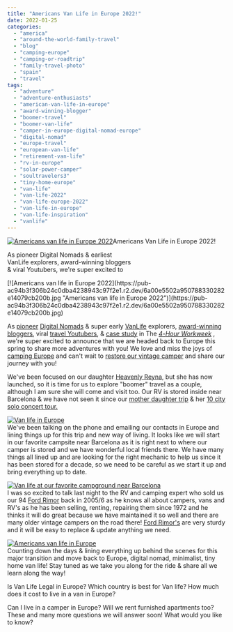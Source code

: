```yaml
---
title: "Americans Van Life in Europe 2022!"
date: 2022-01-25
categories: 
  - "america"
  - "around-the-world-family-travel"
  - "blog"
  - "camping-europe"
  - "camping-or-roadtrip"
  - "family-travel-photo"
  - "spain"
  - "travel"
tags: 
  - "adventure"
  - "adventure-enthusiasts"
  - "american-van-life-in-europe"
  - "award-winning-blogger"
  - "boomer-travel"
  - "boomer-van-life"
  - "camper-in-europe-digital-nomad-europe"
  - "digital-nomad"
  - "europe-travel"
  - "european-van-life"
  - "retirement-van-life"
  - "rv-in-europe"
  - "solar-power-camper"
  - "soultravelers3"
  - "tiny-home-europe"
  - "van-life"
  - "van-life-2022"
  - "van-life-europe-2022"
  - "van-life-in-europe"
  - "van-life-inspiration"
  - "vanlife"
---
```


[![Americans van life in Europe 2022](https://pub-ac94b3f306b24c0dba4238943c97f2e1.r2.dev/6a00e5502a9507883302788067e28e200d.jpg "Americans van life in Europe 2022")](https://pub-ac94b3f306b24c0dba4238943c97f2e1.r2.dev/6a00e5502a9507883302788067e28e200d.jpg)[](https://pub-ac94b3f306b24c0dba4238943c97f2e1.r2.dev/6a00e5502a950788330282e14db884200b-150x150-1.jpg)Americans Van Life in Europe 2022!

As pioneer Digital Nomads & earliest  
VanLife explorers, award-winning bloggers   
& viral Youtubers, we're super excited to  
  

<!--more--> [![Americans van life in Europe 2022](https://pub-ac94b3f306b24c0dba4238943c97f2e1.r2.dev/6a00e5502a950788330282e14079cb200b.jpg "Americans van life in Europe 2022")](https://pub-ac94b3f306b24c0dba4238943c97f2e1.r2.dev/6a00e5502a950788330282e14079cb200b.jpg)  
  
As [pioneer](https://www.newyorker.com/culture/office-space/revisiting-the-4-hour-workweek) [Digital Nomads](http://soultravelers3new.local/2009/04/how-to-travel-the-world-as-a-digital-nomad-family.html) & super early [VanLife](http://soultravelers3new.local/2010/05/camping-europe-in-a-motorhome-rv-5-best-sites-roadtrip-europe-family-travel-budget-best-price.html) explorers, [award-winning bloggers](https://www.youtube.com/watch?v=aVWTLrFMI0c), viral [travel Youtubers](https://www.youtube.com/watch?v=wn9rDTZj-m4), & [case study](http://soultravelers3new.local/2010/03/the-4hour-workweek-review-by-world-traveling-family-rich-global-digital-lifestyle-design.html) in The [_4_\-_Hour Workweek_](https://fourhourworkweek.com) , we're super excited to announce that we are headed back to Europe this spring to share more adventures with you! We love and miss the joys of [camping Europe](http://soultravelers3new.local/2011/12/rv-in-europe-road-trip-europe-camping-european-style.html) and can't wait to [restore our vintage camper](http://soultravelers3new.local/2021/10/ready-for-post-pandemic-boomer-empty-nest-travel-.html#more) and share our journey with you!   
  
We've been focused on our daughter [Heavenly Reyna](https://www.heavenlyreyna.com), but she has now launched, so it is time for us to explore "boomer" travel as a couple, although I am sure she will come and visit too. Our RV is stored inside near Barcelona & we have not seen it since our [mother daughter trip](http://soultravelers3new.local/2017/08/best-mother-daughter-trip-life-changing-adventures.html) & her [10 city solo concert tour.](http://soultravelers3new.local/2017/06/mozartignitetour-in-europe-mozart-dees-keynote-speech.html#more)  
  
[![Van life in Europe ](https://pub-ac94b3f306b24c0dba4238943c97f2e1.r2.dev/6a00e5502a9507883302942f959a30200c.png "Van life in Europe ")](https://pub-ac94b3f306b24c0dba4238943c97f2e1.r2.dev/6a00e5502a9507883302942f959a30200c.png)  
We've been talking on the phone and emailing our contacts in Europe and lining things up for this trip and new way of living. It looks like we will start in our favorite campsite near Barcelona as it is right next to where our camper is stored and we have wonderful local friends there. We have many things all lined up and are looking for the right mechanic to help us since it has been stored for a decade, so we need to be careful as we start it up and bring everything up to date.    
  
[![Van life at our favorite campground near Barcelona](https://pub-ac94b3f306b24c0dba4238943c97f2e1.r2.dev/6a00e5502a9507883302942f959c50200c.jpg "Van life at our favorite campground near Barcelona")](https://pub-ac94b3f306b24c0dba4238943c97f2e1.r2.dev/6a00e5502a9507883302942f959c50200c.jpg)  
I was so excited to talk last night to the RV and camping expert who sold us our 94 [Ford Rimor](https://www.instagram.com/rimorofficial/) back in 2005/6 as he knows all about campers, vans and RV's as he has been selling, renting, repairing them since 1972 and he thinks it will do great because we have maintained it so well and there are many older vintage campers on the road there! [Ford Rimor's](https://www.rimor.it/int/en) are very sturdy and it will be easy to replace & update anything we need.   
  
[![Americans van life in Europe ](https://pub-ac94b3f306b24c0dba4238943c97f2e1.r2.dev/6a00e5502a9507883302788067e86e200d.png "Americans van life in Europe ")](https://pub-ac94b3f306b24c0dba4238943c97f2e1.r2.dev/6a00e5502a9507883302788067e86e200d.png)  
Counting down the days & lining everything up behind the scenes for this major transition and move back to Europe, digital nomad, minimalist, tiny home van life! Stay tuned as we take you along for the ride & share all we learn along the way!

Is Van Life Legal in Europe? Which country is best for Van life? How much does it cost to live in a van in Europe?

Can I live in a camper in Europe? Will we rent furnished apartments too? These and many more questions we will answer soon! What would you like to know?
